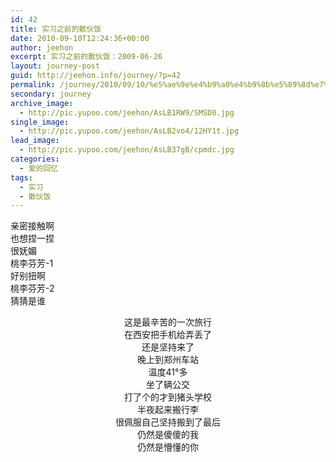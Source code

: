 ```yaml
---
id: 42
title: 实习之前的散伙饭
date: 2010-09-10T12:24:36+00:00
author: jeehon
excerpt: 实习之前的散伙饭：2009-06-26
layout: journey-post
guid: http://jeehon.info/journey/?p=42
permalink: /journey/2010/09/10/%e5%ae%9e%e4%b9%a0%e4%b9%8b%e5%89%8d%e7%9a%84%e6%95%a3%e4%bc%99%e9%a5%ad/
secondary: journey
archive_image:
  - http://pic.yupoo.com/jeehon/AsLB1RW9/SMSD0.jpg
single_image:
  - http://pic.yupoo.com/jeehon/AsLB2vo4/12HY1t.jpg
lead_image:
  - http://pic.yupoo.com/jeehon/AsLB37gB/cpmdc.jpg
categories:
  - 爱的回忆
tags:
  - 实习
  - 散伙饭
---
```

<div class="wp-caption aligncenter" style="width: 510px;">
  <img src="http://pic.yupoo.com/jeehon/AsIC8oD6/medium.jpg" alt="" /><br /> 亲密接触啊
</div>

<div class="wp-caption aligncenter" style="width: 510px;">
  <img src="http://pic.yupoo.com/jeehon/AsIC8R55/medium.jpg" alt="" /><br /> 也想捏一捏
</div>

<div class="wp-caption aligncenter" style="width: 510px;">
  <img src="http://pic.yupoo.com/jeehon/AsIC9KAl/medium.jpg" alt="" /><br /> 很妩媚
</div>

<div class="wp-caption aligncenter" style="width: 510px;">
  <img src="http://pic.yupoo.com/jeehon/AsICaB7y/medium.jpg" alt="" /><br /> 桃李芬芳-1
</div>

<div class="wp-caption aligncenter" style="width: 510px;">
  <img src="http://pic.yupoo.com/jeehon/AsICbYO2/medium.jpg" alt="" /><br /> 好别扭啊
</div>

<div class="wp-caption aligncenter" style="width: 510px;">
  <img src="http://pic.yupoo.com/jeehon/AsICd1Ot/medium.jpg" alt="" /><br /> 桃李芬芳-2
</div>

<div class="wp-caption aligncenter" style="width: 510px;">
  <img src="http://pic.yupoo.com/jeehon/AsICe7C2/medium.jpg" alt="" /><br /> 猜猜是谁
</div>

<p style="text-align: center;">
  这是最辛苦的一次旅行<br /> 在西安把手机给弄丢了<br /> 还是坚持来了<br /> 晚上到郑州车站<br /> 温度41°多<br /> 坐了辆公交<br /> 打了个的才到猪头学校<br /> 半夜起来搬行李<br /> 很佩服自己坚持搬到了最后<br /> 仍然是傻傻的我<br /> 仍然是懵懂的你
</p>